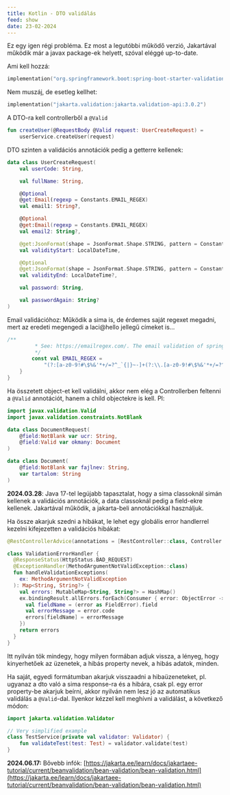 ```yaml
---
title: Kotlin - DTO validálás
feed: show
date: 23-02-2024
---
```


Ez egy igen régi probléma. Ez most a legutóbbi működő verzió, Jakartával működik már a javax package-ek helyett, szóval eléggé up-to-date.

Ami kell hozzá:

```kotlin
implementation("org.springframework.boot:spring-boot-starter-validation")
```

Nem muszáj, de esetleg kellhet:

```kotlin
implementation("jakarta.validation:jakarta.validation-api:3.0.2")
```

A DTO-ra kell controllerből a `@Valid`

```kotlin
fun createUser(@RequestBody @Valid request: UserCreateRequest) = 
    userService.createUser(request)
```

DTO szinten a validációs annotációk pedig a getterre kellenek:

```kotlin
data class UserCreateRequest(
    val userCode: String,

    val fullName: String,

    @Optional
    @get:Email(regexp = Constants.EMAIL_REGEX)
    val email1: String?,

    @Optional
    @get:Email(regexp = Constants.EMAIL_REGEX)
    val email2: String?,

    @get:JsonFormat(shape = JsonFormat.Shape.STRING, pattern = Constants.DATE_TIME_FORMAT_PATTERN)
    val validityStart: LocalDateTime,

    @Optional
    @get:JsonFormat(shape = JsonFormat.Shape.STRING, pattern = Constants.DATE_TIME_FORMAT_PATTERN)
    val validityEnd: LocalDateTime?,

    val password: String,

    val passwordAgain: String?
)
```

Email validációhoz: Működik a sima is, de érdemes saját regexet megadni, mert az eredeti megengedi a laci@hello jellegű címeket is…

```kotlin
/**
         * See: https://emailregex.com/. The email validation of spring simply accepts user@domain type strings, without country code.
         */
        const val EMAIL_REGEX =
            "(?:[a-z0-9!#\$%&'*+/=?^_`{|}~-]+(?:\\.[a-z0-9!#\$%&'*+/=?^_`{|}~-]+)*|\"(?:[\\x01-\\x08\\x0b\\x0c\\x0e-\\x1f\\x21\\x23-\\x5b\\x5d-\\x7f]|\\\\[\\x01-\\x09\\x0b\\x0c\\x0e-\\x7f])*\")@(?:(?:[a-z0-9](?:[a-z0-9-]*[a-z0-9])?\\.)+[a-z0-9](?:[a-z0-9-]*[a-z0-9])?|\\[(?:(?:25[0-5]|2[0-4][0-9]|[01]?[0-9][0-9]?)\\.){3}(?:25[0-5]|2[0-4][0-9]|[01]?[0-9][0-9]?|[a-z0-9-]*[a-z0-9]:(?:[\\x01-\\x08\\x0b\\x0c\\x0e-\\x1f\\x21-\\x5a\\x53-\\x7f]|\\\\[\\x01-\\x09\\x0b\\x0c\\x0e-\\x7f])+)\\])"
    }
}
```

Ha összetett object-et kell validálni, akkor nem elég a Controllerben feltenni a `@Valid` annotációt, hanem a child objectekre is kell. Pl:

```kotlin
import javax.validation.Valid
import javax.validation.constraints.NotBlank

data class DocumentRequest(
	@field:NotBlank var ucr: String,
	@field:Valid var okmany: Document
)

data class Document(
	@field:NotBlank var fajlnev: String,
	var tartalom: String
)
```

**2024.03.28**: Java 17-tel legújabb tapasztalat, hogy a sima classoknál simán kellenek a validációs annotációk, a data classoknál pedig a field-ekre kellenek. Jakartával működik, a jakarta-beli annotációkkal használjuk.

Ha össze akarjuk szedni a hibákat, le lehet egy globális error handlerrel kezelni kifejezetten a validációs hibákat:

```kotlin
@RestControllerAdvice(annotations = [RestController::class, Controller::class])

class ValidationErrorHandler {
  @ResponseStatus(HttpStatus.BAD_REQUEST)
  @ExceptionHandler(MethodArgumentNotValidException::class)
  fun handleValidationExceptions(
    ex: MethodArgumentNotValidException
  ): Map<String, String?> {
    val errors: MutableMap<String, String?> = HashMap()
    ex.bindingResult.allErrors.forEach(Consumer { error: ObjectError ->
      val fieldName = (error as FieldError).field
      val errorMessage = error.code
      errors[fieldName] = errorMessage
    })
    return errors
  }
}
```

Itt nyilván tök mindegy, hogy milyen formában adjuk vissza, a lényeg, hogy kinyerhetőek az üzenetek, a hibás property nevek, a hibás adatok, minden.

Ha saját, egyedi formátumban akarjuk visszaadni a hibaüzeneteket, pl. ugyanaz a dto való a sima response-ra és a hibára, csak pl. egy error property-be akarjuk beírni, akkor nyilván nem lesz jó az automatikus validálás a `@Valid`-dal. Ilyenkor kézzel kell meghívni a validálást, a következő módon:

```kotlin
import jakarta.validation.Validator 

// Very simplified example
class TestService(private val validator: Validator) { 
	fun validateTest(test: Test) = validator.validate(test)
}
```

**2024.06.17:**
Bővebb infók: [https://jakarta.ee/learn/docs/jakartaee-tutorial/current/beanvalidation/bean-validation/bean-validation.html](https://jakarta.ee/learn/docs/jakartaee-tutorial/current/beanvalidation/bean-validation/bean-validation.html)